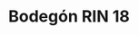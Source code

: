 ---
title: "Bodegón RIN 18"
url: /ciudad-guayana-puerto-ordaz/bodegon-rin-18/
shop: Lebensmittel
---
